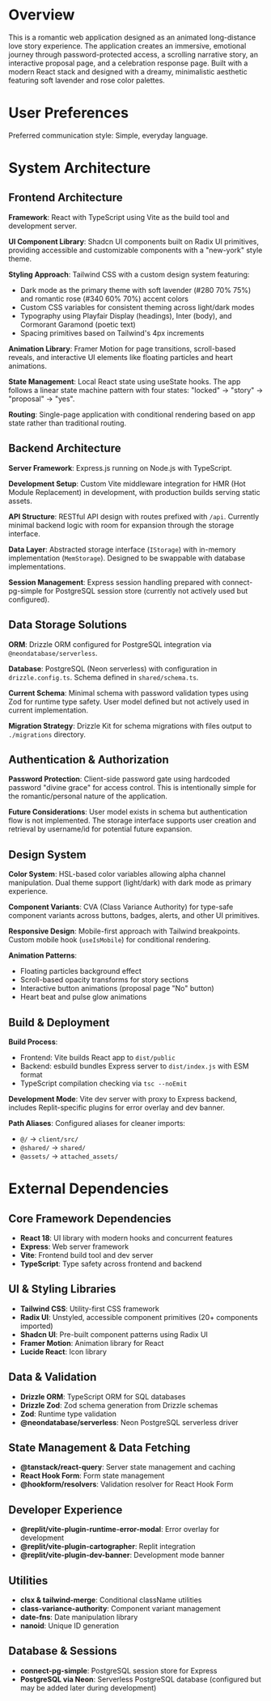 # Overview

This is a romantic web application designed as an animated long-distance love story experience. The application creates an immersive, emotional journey through password-protected access, a scrolling narrative story, an interactive proposal page, and a celebration response page. Built with a modern React stack and designed with a dreamy, minimalistic aesthetic featuring soft lavender and rose color palettes.

# User Preferences

Preferred communication style: Simple, everyday language.

# System Architecture

## Frontend Architecture

**Framework**: React with TypeScript using Vite as the build tool and development server.

**UI Component Library**: Shadcn UI components built on Radix UI primitives, providing accessible and customizable components with a "new-york" style theme.

**Styling Approach**: Tailwind CSS with a custom design system featuring:
- Dark mode as the primary theme with soft lavender (#280 70% 75%) and romantic rose (#340 60% 70%) accent colors
- Custom CSS variables for consistent theming across light/dark modes
- Typography using Playfair Display (headings), Inter (body), and Cormorant Garamond (poetic text)
- Spacing primitives based on Tailwind's 4px increments

**Animation Library**: Framer Motion for page transitions, scroll-based reveals, and interactive UI elements like floating particles and heart animations.

**State Management**: Local React state using useState hooks. The app follows a linear state machine pattern with four states: "locked" → "story" → "proposal" → "yes".

**Routing**: Single-page application with conditional rendering based on app state rather than traditional routing.

## Backend Architecture

**Server Framework**: Express.js running on Node.js with TypeScript.

**Development Setup**: Custom Vite middleware integration for HMR (Hot Module Replacement) in development, with production builds serving static assets.

**API Structure**: RESTful API design with routes prefixed with `/api`. Currently minimal backend logic with room for expansion through the storage interface.

**Data Layer**: Abstracted storage interface (`IStorage`) with in-memory implementation (`MemStorage`). Designed to be swappable with database implementations.

**Session Management**: Express session handling prepared with connect-pg-simple for PostgreSQL session store (currently not actively used but configured).

## Data Storage Solutions

**ORM**: Drizzle ORM configured for PostgreSQL integration via `@neondatabase/serverless`.

**Database**: PostgreSQL (Neon serverless) with configuration in `drizzle.config.ts`. Schema defined in `shared/schema.ts`.

**Current Schema**: Minimal schema with password validation types using Zod for runtime type safety. User model defined but not actively used in current implementation.

**Migration Strategy**: Drizzle Kit for schema migrations with files output to `./migrations` directory.

## Authentication & Authorization

**Password Protection**: Client-side password gate using hardcoded password "divine grace" for access control. This is intentionally simple for the romantic/personal nature of the application.

**Future Considerations**: User model exists in schema but authentication flow is not implemented. The storage interface supports user creation and retrieval by username/id for potential future expansion.

## Design System

**Color System**: HSL-based color variables allowing alpha channel manipulation. Dual theme support (light/dark) with dark mode as primary experience.

**Component Variants**: CVA (Class Variance Authority) for type-safe component variants across buttons, badges, alerts, and other UI primitives.

**Responsive Design**: Mobile-first approach with Tailwind breakpoints. Custom mobile hook (`useIsMobile`) for conditional rendering.

**Animation Patterns**:
- Floating particles background effect
- Scroll-based opacity transforms for story sections
- Interactive button animations (proposal page "No" button)
- Heart beat and pulse glow animations

## Build & Deployment

**Build Process**: 
- Frontend: Vite builds React app to `dist/public`
- Backend: esbuild bundles Express server to `dist/index.js` with ESM format
- TypeScript compilation checking via `tsc --noEmit`

**Development Mode**: Vite dev server with proxy to Express backend, includes Replit-specific plugins for error overlay and dev banner.

**Path Aliases**: Configured aliases for cleaner imports:
- `@/` → `client/src/`
- `@shared/` → `shared/`
- `@assets/` → `attached_assets/`

# External Dependencies

## Core Framework Dependencies
- **React 18**: UI library with modern hooks and concurrent features
- **Express**: Web server framework
- **Vite**: Frontend build tool and dev server
- **TypeScript**: Type safety across frontend and backend

## UI & Styling Libraries
- **Tailwind CSS**: Utility-first CSS framework
- **Radix UI**: Unstyled, accessible component primitives (20+ components imported)
- **Shadcn UI**: Pre-built component patterns using Radix UI
- **Framer Motion**: Animation library for React
- **Lucide React**: Icon library

## Data & Validation
- **Drizzle ORM**: TypeScript ORM for SQL databases
- **Drizzle Zod**: Zod schema generation from Drizzle schemas
- **Zod**: Runtime type validation
- **@neondatabase/serverless**: Neon PostgreSQL serverless driver

## State Management & Data Fetching
- **@tanstack/react-query**: Server state management and caching
- **React Hook Form**: Form state management
- **@hookform/resolvers**: Validation resolver for React Hook Form

## Developer Experience
- **@replit/vite-plugin-runtime-error-modal**: Error overlay for development
- **@replit/vite-plugin-cartographer**: Replit integration
- **@replit/vite-plugin-dev-banner**: Development mode banner

## Utilities
- **clsx & tailwind-merge**: Conditional className utilities
- **class-variance-authority**: Component variant management
- **date-fns**: Date manipulation library
- **nanoid**: Unique ID generation

## Database & Sessions
- **connect-pg-simple**: PostgreSQL session store for Express
- **PostgreSQL via Neon**: Serverless PostgreSQL database (configured but may be added later during development)